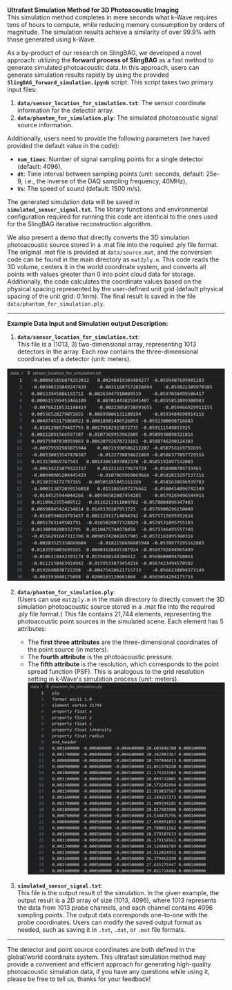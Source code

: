 **Ultrafast Simulation Method for 3D Photoacoustic Imaging**  
This simulation method completes in mere seconds what k-Wave requires tens of hours to compute, while reducing memory consumption by orders of magnitude. The simulation results achieve a similarity of over 99.9% with those generated using k-Wave.

As a by-product of our research on SlingBAG, we developed a novel approach: utilizing the **forward process of SlingBAG** as a fast method to generate simulated photoacoustic data. In this approach, users can generate simulation results rapidly by using the provided **`SlingBAG_forward_simulation.ipynb`** script. This script takes two primary input files:
1. **`data/sensor_location_for_simulation.txt`**: The sensor coordinate information for the detector array.
2. **`data/phantom_for_simulation.ply`**: The simulated photoacoustic signal source information.  

Additionally, users need to provide the following parameters (we haved provided the default value in the code):
- **`num_times`**: Number of signal sampling points for a single detector (default: 4096),  
- **`dt`**: Time interval between sampling points (unit: seconds, default: 25e-9, i.e., the inverse of the DAQ sampling frequency, 40MHz),  
- **`Vs`**: The speed of sound (default: 1500 m/s).  

The generated simulation data will be saved in **`simulated_sensor_signal.txt`**. The library functions and environmental configuration required for running this code are identical to the ones used for the SlingBAG iterative reconstruction algorithm.

We also present a demo that directly converts the 3D simulation photoacoustic source stored in a .mat file into the required .ply file format. The original .mat file is provided at `data/source.mat`, and the conversion code can be found in the main directory as `mat2ply.m`. This code reads the 3D volume, centers it in the world coordinate system, and converts all points with values greater than 0 into point cloud data for storage. Additionally, the code calculates the coordinate values based on the physical spacing represented by the user-defined unit grid (default physical spacing of the unit grid: 0.1mm). The final result is saved in the file `data/phantom_for_simulation.ply`.

---

**Example Data Input and Simulation output Description:**  
1. **`data/sensor_location_for_simulation.txt`**:   
This file is a (1013, 3) two-dimensional array, representing 1013 detectors in the array. Each row contains the three-dimensional coordinates of a detector (unit: meters).  

![image](https://github.com/JaegerCQ/SlingBAG/blob/main/figures/location_show.png)  

2. **`data/phantom_for_simulation.ply`**:  
(Users can use `mat2ply.m` in the main directory to directly convert the 3D simulation photoacoustic source stored in a .mat file into the required .ply file format.)
This file contains 21,744 elements, representing the photoacoustic point sources in the simulated scene. Each element has 5 attributes:
   - The **first three attributes** are the three-dimensional coordinates of the point source (in meters).  
   - The **fourth attribute** is the photoacoustic pressure.  
   - The **fifth attribute** is the resolution, which corresponds to the point spread function (PSF). This is analogous to the grid resolution setting in k-Wave's simulation process (unit: meters).  
![image](https://github.com/JaegerCQ/SlingBAG/blob/main/figures/ply_show.png)

3. **`simulated_sensor_signal.txt`**:  
This file is the output result of the simulation. In the given example, the output result is a 2D array of size (1013, 4096), where 1013 represents the data from 1013 probe channels, and each channel contains 4096 sampling points. The output data corresponds one-to-one with the probe coordinates. Users can modify the saved output format as needed, such as saving it in `.txt`, `.dat`, or `.mat` file formats.
---

The detector and point source coordinates are both defined in the global/world coordinate system. This ultrafast simulation method may provide a convenient and efficient approach for generating high-quality photoacoustic simulation data, if you have any questions while using it, please be free to tell us, thanks for your feedback!
